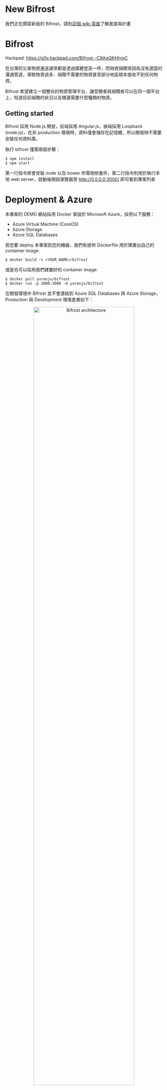 # New Bifrost

我們正在撰寫新版的 Bifrost，請到[這個 wiki 頁面](https://github.com/bifrostio/bifrost/wiki/New-Bifrost)了解進度與計畫

# Bifrost
Hackpad: https://g0v.hackpad.com/Bifrost--C8AgQKHhreC

在台灣的災害物資運送通常都是透過媒體登高一呼，而物資捐贈常因為沒有適當的溝通管道，導致物資過多、捐贈不需要的物資甚至部分地區根本接收不到任何物資。

Bifrost 希望建立一個雙向的物資管理平台，讓受贈者與捐贈者可以在同一個平台上，知道目前捐贈的狀況以及哪邊需要什麼種類的物資。

## Getting started
Bifrost 採用 Node.js 開發，前端採用 Angular.js，後端採用 Loopback (node.js)，在非 production 環境時，資料僅會儲存在記憶體，所以開發時不需要安裝任何資料庫。

執行 bifrost 僅需兩個步驟：

```shell
$ npm install
$ npm start
```

第一行指令將會安裝 node 以及 bower 所需相依套件，第二行指令則用於執行本地 web server，啟動後開啟瀏覽器至 http://0.0.0.0:3000/ 即可看到專案列表

# Deployment & Azure
本專案的 DEMO 網站採用 Docker 架設於 Microsoft Azure，採用以下服務：

* Azure Virtual Machine (CoreOS)
* Azure Storage
* Azure SQL Databases

若您要 deploy 本專案到您的機器，我們有提供 Dockerfile 用於建置出自己的 container image:

```shell
$ docker build -t <YOUR_NAME>/bifrost
```

或是也可以採用我們建置好的 container image:

```shell
$ docker pull yurenju/bifrost
$ docker run -p 3000:3000 -d yurenju/bifrost
```

在開發環境中 Bifrost  並不會連結到 Azure SQL Databases 與 Azure Storage，Production 與 Development 環境差異如下：

<div style="text-align: center;"><img src="http://bifrostio.github.io/img/bifrost.png" alt="Bifrost architecture" width="80%"></div>

若要切換至 production 請參考以下環境變數，在 docker 執行時使用 `-e foo=bar` 指定環境變數：

* **NODE_ENV**: 若要採用 production 請設定成 `production`
* **DBHOST**: 設定 SQL Server 的 URL
* **DBNAME**: 資料庫名稱
* **DBUSER**: 使用者
* **DBPASSWORD**: 密碼
* **STORAGEACCOUNT**: Azure Storage 的帳號
* **STORAGEKEY**: Azure Storage 的 Access Key

## Contribution

若找到任何 bugs，請使用 [github issue tracker](https://github.com/bifrostio/bifrost/issues) 新增 issue，也歡迎直接送 pull request 協助解決問題！

## LICENSE

本專案採用 MIT 授權，Landing Page 授權為 Apache 授權，部分圖片取自 Flickr，授權請見 [圖片授權](https://github.com/bifrostio/bifrostio.github.io/blob/master/PHOTOS_LICENSE)。
